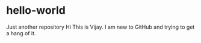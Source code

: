 # hello-world
Just another repository
Hi This is Vijay. I am new to GitHub and trying to get a hang of it.
